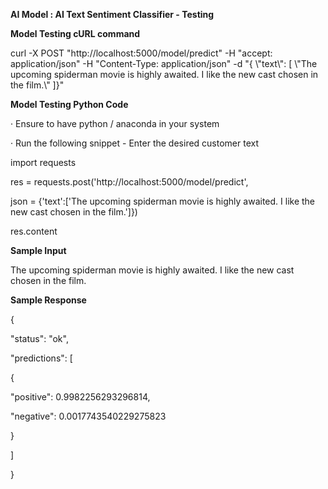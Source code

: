 
**AI Model : AI Text Sentiment Classifier - Testing**

**Model Testing cURL command**

curl -X POST "http://localhost:5000/model/predict" -H "accept: application/json" -H "Content-Type: application/json" -d "{ \\"text\\": \[ \\"The upcoming spiderman movie is highly awaited. I like the new cast chosen in the film.\\" \]}"

**Model Testing Python Code**

· Ensure to have python / anaconda in your system

· Run the following snippet - Enter the desired customer text

import requests

res = requests.post('http://localhost:5000/model/predict',

 json = {'text':\['The upcoming spiderman movie is highly awaited. I like the new cast chosen in the film.'\]})

res.content  
  

**Sample Input**

The upcoming spiderman movie is highly awaited. I like the new cast chosen in the film.

**Sample Response**

{

 "status": "ok",

 "predictions": \[

 {

 "positive": 0.9982256293296814,

 "negative": 0.0017743540229275823

 }

 \]

}